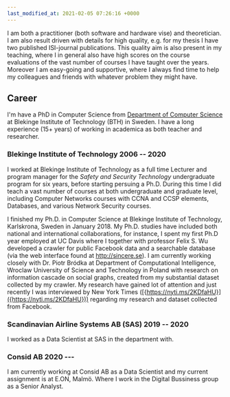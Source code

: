 ```yaml
---
last_modified_at: 2021-02-05 07:26:16 +0000
---
```


I am both a practitioner (both software and hardware vise) and theoretician. I am also result driven with details for high quality, e.g. for my thesis I have two published ISI-journal publications. This quality aim is also present in my teaching, where I in general also have high scores on the course evaluations of the vast number of courses I have taught over the years. Moreover I am easy-going and supportive, where I always find time to help my colleagues and friends with whatever problem they might have.

## Career
I'm have a PhD in Computer Science from [Department of Computer Science](https://www.bth.se/eng/about-bth/organisation/faculty-of-computing/dida/) at Blekinge Institute of Technology (BTH) in Sweden. I have a long experience (15+ years) of working in academica as both teacher and researcher.

### Blekinge Institute of Technology 2006 -- 2020
I worked at Blekinge Institute of Technology as a full time Lecturer and program manager for the *Safety and Security Technology* undergraduate program for six years, before starting persuing a Ph.D. During this time I did teach a vast number of courses at both undergraduate and graduate level, including Computer Networks courses with CCNA and CCSP elements, Databases, and various Network Security courses.

I finished my Ph.D. in Computer Science at Blekinge Institute of Technology, Karlskrona, Sweden in January 2018.  My Ph.D. studies have included both national and international collaborations, for instance, I spent my first Ph.D year employed at UC Davis where I together with professor Felix S. Wu developed a crawler for public Facebook data and a searchable database (via the web interface found at <http://sincere.se>). I am currently working closely with Dr. Piotr Bródka at Department of Computational Intelligence, Wroclaw University of Science and Technology in Poland with research on information cascade on social graphs, created from my substantial dataset collected by my crawler. My research have gained lot of attention and just recently I was interviewed by New York Times ([{https://nyti.ms/2KDfaHU}]({https://nyti.ms/2KDfaHU})) regarding my research and dataset collected from Facebook.

### Scandinavian Airline Systems AB (SAS) 2019 -- 2020
I worked as a Data Scientist at SAS in the department with.

### Consid AB 2020 ---
I am currently working at Consid AB as a Data Scientist and my current assignment is at E.ON, Malmö. Where I work in the Digital Bussiness group as a Senior Analyst.
